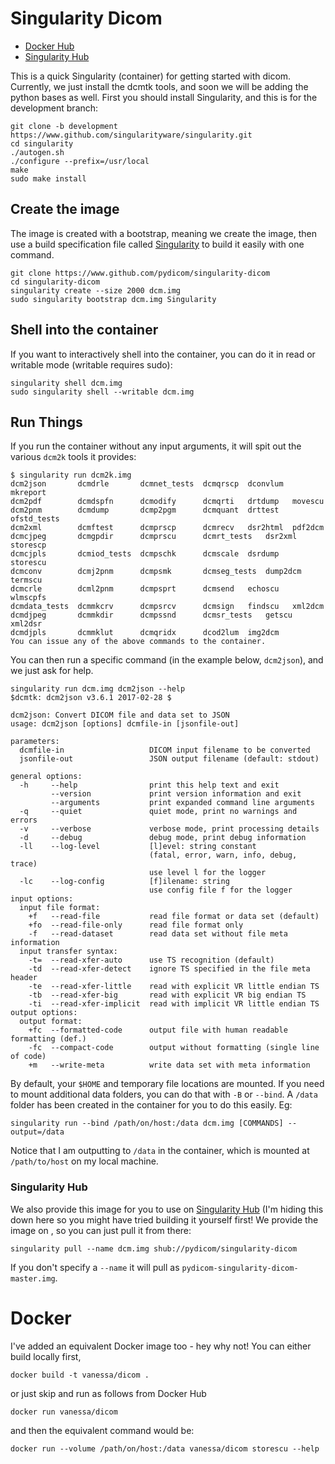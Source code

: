 # Singularity Dicom

 - [Docker Hub](https://hub.docker.com/r/vanessa/dicom/)
 - [Singularity Hub](https://singularity-hub.org/collections/pydicom/singularity-dicom)


This is a quick Singularity (container) for getting started with dicom. Currently, we just install the dcmtk tools, and soon we will be adding the python bases as well. First you should install Singularity, and this is for the development branch:

```
git clone -b development https://www.github.com/singularityware/singularity.git
cd singularity
./autogen.sh
./configure --prefix=/usr/local
make
sudo make install
```

## Create the image
The image is created with a bootstrap, meaning we create the image, then use a build specification file called [Singularity](Singularity) to build it easily with one command.

```
git clone https://www.github.com/pydicom/singularity-dicom
cd singularity-dicom
singularity create --size 2000 dcm.img
sudo singularity bootstrap dcm.img Singularity
```


## Shell into the container
If you want to interactively shell into the container, you can do it in read or writable mode (writable requires sudo):

```
singularity shell dcm.img
sudo singularity shell --writable dcm.img 
```

## Run Things
If you run the container without any input arguments, it will spit out the various `dcm2k` tools it provides:

```
$ singularity run dcm2k.img
dcm2json       dcmdrle	     dcmnet_tests  dcmqrscp	 dconvlum  mkreport
dcm2pdf        dcmdspfn      dcmodify	   dcmqrti	 drtdump   movescu
dcm2pnm        dcmdump	     dcmp2pgm	   dcmquant	 drttest   ofstd_tests
dcm2xml        dcmftest      dcmprscp	   dcmrecv	 dsr2html  pdf2dcm
dcmcjpeg       dcmgpdir      dcmprscu	   dcmrt_tests	 dsr2xml   storescp
dcmcjpls       dcmiod_tests  dcmpschk	   dcmscale	 dsrdump   storescu
dcmconv        dcmj2pnm      dcmpsmk	   dcmseg_tests  dump2dcm  termscu
dcmcrle        dcml2pnm      dcmpsprt	   dcmsend	 echoscu   wlmscpfs
dcmdata_tests  dcmmkcrv      dcmpsrcv	   dcmsign	 findscu   xml2dcm
dcmdjpeg       dcmmkdir      dcmpssnd	   dcmsr_tests	 getscu    xml2dsr
dcmdjpls       dcmmklut      dcmqridx	   dcod2lum	 img2dcm
You can issue any of the above commands to the container.
```

You can then run a specific command (in the example below, `dcm2json`), and we just ask for help.

```
singularity run dcm.img dcm2json --help
$dcmtk: dcm2json v3.6.1 2017-02-28 $

dcm2json: Convert DICOM file and data set to JSON
usage: dcm2json [options] dcmfile-in [jsonfile-out]

parameters:
  dcmfile-in                   DICOM input filename to be converted
  jsonfile-out                 JSON output filename (default: stdout)

general options:
  -h     --help                print this help text and exit
         --version             print version information and exit
         --arguments           print expanded command line arguments
  -q     --quiet               quiet mode, print no warnings and errors
  -v     --verbose             verbose mode, print processing details
  -d     --debug               debug mode, print debug information
  -ll    --log-level           [l]evel: string constant
                               (fatal, error, warn, info, debug, trace)
                               use level l for the logger
  -lc    --log-config          [f]ilename: string
                               use config file f for the logger
input options:
  input file format:
    +f   --read-file           read file format or data set (default)
    +fo  --read-file-only      read file format only
    -f   --read-dataset        read data set without file meta information
  input transfer syntax:
    -t=  --read-xfer-auto      use TS recognition (default)
    -td  --read-xfer-detect    ignore TS specified in the file meta header
    -te  --read-xfer-little    read with explicit VR little endian TS
    -tb  --read-xfer-big       read with explicit VR big endian TS
    -ti  --read-xfer-implicit  read with implicit VR little endian TS
output options:
  output format:
    +fc  --formatted-code      output file with human readable formatting (def.)
    -fc  --compact-code        output without formatting (single line of code)
    +m   --write-meta          write data set with meta information
```

By default, your `$HOME` and temporary file locations are mounted. If you need to mount additional data folders, you can do that with `-B` or `--bind`. A `/data` folder has been created in the container for you to do this easily. Eg:

```
singularity run --bind /path/on/host:/data dcm.img [COMMANDS] --output=/data
```

Notice that I am outputting to `/data` in the container, which is mounted at `/path/to/host` on my local machine.


### Singularity Hub
We also provide this image for you to use on <a href="https://singularity-hub.org/collections/pydicom/singularity-dicom" target="_blank">Singularity Hub</a> (I'm hiding this down here so you might have tried building it yourself first! We provide the image on , so you can just pull it from there:

```
singularity pull --name dcm.img shub://pydicom/singularity-dicom
```

If you don't specify a `--name` it will pull as `pydicom-singularity-dicom-master.img`.  


# Docker
I've added an equivalent Docker image too - hey why not! You can either build locally first,

```
docker build -t vanessa/dicom .
```

or just skip and run as follows from Docker Hub

```
docker run vanessa/dicom
```

and then the equivalent command would be:

```
docker run --volume /path/on/host:/data vanessa/dicom storescu --help
```
